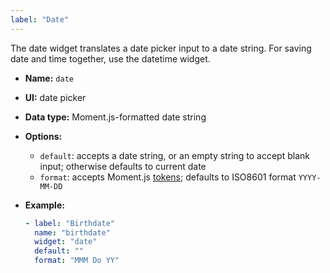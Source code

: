 ```yaml
---
label: "Date"
---
```


The date widget translates a date picker input to a date string. For saving date and time together, use the datetime widget.

- **Name:** `date`
- **UI:** date picker
- **Data type:** Moment.js-formatted date string
- **Options:**
  - `default`: accepts a date string, or an empty string to accept blank input; otherwise defaults to current date
  - `format`: accepts Moment.js [tokens](https://momentjs.com/docs/#/parsing/string-format/); defaults to ISO8601 format `YYYY-MM-DD`
- **Example:**

  ```yaml
  - label: "Birthdate"
    name: "birthdate"
    widget: "date"
    default: ""
    format: "MMM Do YY"
  ```
